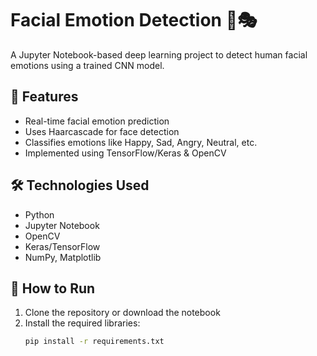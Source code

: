 # Facial Emotion Detection 🧠🎭

A Jupyter Notebook-based deep learning project to detect human facial emotions using a trained CNN model.

## 📌 Features
- Real-time facial emotion prediction
- Uses Haarcascade for face detection
- Classifies emotions like Happy, Sad, Angry, Neutral, etc.
- Implemented using TensorFlow/Keras & OpenCV

## 🛠 Technologies Used
- Python
- Jupyter Notebook
- OpenCV
- Keras/TensorFlow
- NumPy, Matplotlib

## 🧪 How to Run
1. Clone the repository or download the notebook
2. Install the required libraries:
   ```bash
   pip install -r requirements.txt
